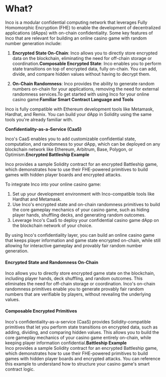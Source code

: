# What?

Inco is a modular confidential computing network that leverages Fully Homomorphic Encryption (FHE) to enable the development of decentralized applications (dApps) with on-chain confidentiality. Some key features of Inco that are relevant for building an online casino game with random number generation include:

1. **Encrypted State On-Chain**: Inco allows you to directly store encrypted data on the blockchain, eliminating the need for off-chain storage or coordination.**Composable Encrypted State**: Inco enables you to perform state transitions on top of encrypted data, fully on-chain. You can add, divide, and compare hidden values without having to decrypt them.

2. **On-Chain Randomness**: Inco provides the ability to generate random numbers on-chain for your applications, removing the need for external randomness services.To get started with using Inco for your online casino game:****Familiar Smart Contract Language and Tools****  

Inco is fully compatible with Ethereum development tools like Metamask, Hardhat, and Remix. You can build your dApp in Solidity using the same tools you're already familiar with.

****Confidentiality-as-a-Service (CaaS)****  

Inco's CaaS enables you to add customizable confidential state, computation, and randomness to your dApp, which can be deployed on any blockchain network like Ethereum, Arbitrum, Base, Polygon, or Optimism.****Encrypted Battleship Example****  

Inco provides a sample Solidity contract for an encrypted Battleship game, which demonstrates how to use their FHE-powered primitives to build games with hidden player boards and encrypted attacks.

To integrate Inco into your online casino game:

1. Set up your development environment with Inco-compatible tools like Hardhat and Metamask.
2. Use Inco's encrypted state and on-chain randomness primitives to build the core gameplay mechanics of your casino game, such as hiding player hands, shuffling decks, and generating random outcomes.
3. Leverage Inco's CaaS to deploy your confidential casino game dApp on the blockchain network of your choice.

By using Inco's confidentiality layer, you can build an online casino game that keeps player information and game state encrypted on-chain, while still allowing for interactive gameplay and provably fair random number generation.

#### **Encrypted State and Randomness On-Chain**  

Inco allows you to directly store encrypted game state on the blockchain, including player hands, deck shuffling, and random outcomes. This eliminates the need for off-chain storage or coordination. Inco's on-chain randomness primitives enable you to generate provably fair random numbers that are verifiable by players, without revealing the underlying values.

#### **Composable Encrypted Primitives**  

Inco's confidentiality-as-a-service (CaaS) provides Solidity-compatible primitives that let you perform state transitions on encrypted data, such as adding, dividing, and comparing hidden values. This allows you to build the core gameplay mechanics of your casino game entirely on-chain, while keeping player information confidential.[](https://www.blocmates.com/articles/fareplay-the-on-chain-casino-with-no-house)**Battleship Example**  
Inco provides a sample Solidity contract for an encrypted Battleship game, which demonstrates how to use their FHE-powered primitives to build games with hidden player boards and encrypted attacks. You can reference this example to understand how to structure your casino game's smart contract logic.[](https://www.blocmates.com/articles/fareplay-the-on-chain-casino-with-no-house)